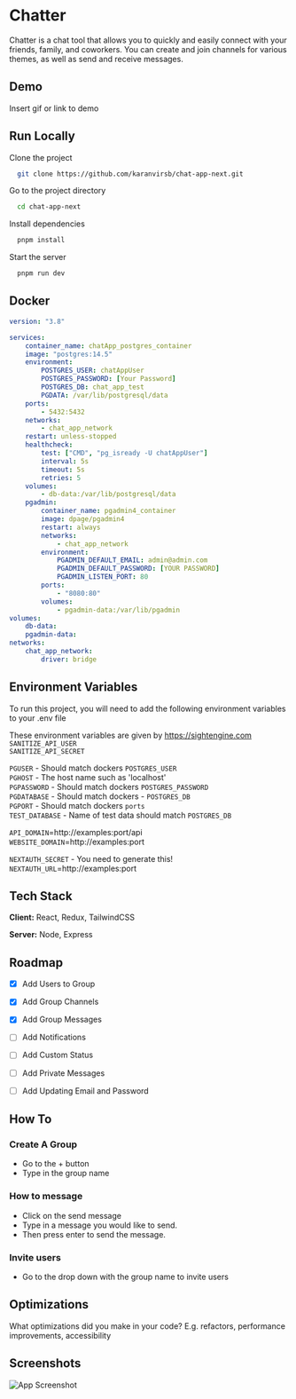 
# Chatter

Chatter is a chat tool that allows you to quickly and easily connect with your friends, family, and coworkers. You can create and join channels for various themes, as well as send and receive messages. 


## Demo

Insert gif or link to demo


## Run Locally

Clone the project

```bash
  git clone https://github.com/karanvirsb/chat-app-next.git
```

Go to the project directory

```bash
  cd chat-app-next
```

Install dependencies

```bash
  pnpm install
```

Start the server

```bash
  pnpm run dev
```


## Docker
```yaml
version: "3.8"

services:
    container_name: chatApp_postgres_container
    image: "postgres:14.5"
    environment:
        POSTGRES_USER: chatAppUser
        POSTGRES_PASSWORD: [Your Password]
        POSTGRES_DB: chat_app_test
        PGDATA: /var/lib/postgresql/data
    ports:
        - 5432:5432
    networks:
        - chat_app_network
    restart: unless-stopped
    healthcheck:
        test: ["CMD", "pg_isready -U chatAppUser"]
        interval: 5s
        timeout: 5s
        retries: 5
    volumes:
        - db-data:/var/lib/postgresql/data
    pgadmin:
        container_name: pgadmin4_container
        image: dpage/pgadmin4
        restart: always
        networks:
            - chat_app_network
        environment:
            PGADMIN_DEFAULT_EMAIL: admin@admin.com
            PGADMIN_DEFAULT_PASSWORD: [YOUR PASSWORD]
            PGADMIN_LISTEN_PORT: 80
        ports:
            - "8080:80"
        volumes:
            - pgadmin-data:/var/lib/pgadmin
volumes:
    db-data:
    pgadmin-data:
networks:
    chat_app_network:
        driver: bridge
```
## Environment Variables

To run this project, you will need to add the following environment variables to your .env file

 These environment variables are given by https://sightengine.com  <br />
`SANITIZE_API_USER` <br />
`SANITIZE_API_SECRET`  <br />

`PGUSER` - Should match dockers `POSTGRES_USER`  <br />
`PGHOST` - The host name such as 'localhost'  <br />
`PGPASSWORD` - Should match dockers `POSTGRES_PASSWORD`  <br />
`PGDATABASE` - Should match dockers - `POSTGRES_DB`  <br />
`PGPORT` - Should match dockers `ports`  <br />
`TEST_DATABASE` - Name of test data should match `POSTGRES_DB`  <br />

`API_DOMAIN`=http://examples:port/api  <br /> 
`WEBSITE_DOMAIN`=http://examples:port <br /> 

`NEXTAUTH_SECRET` - You need to generate this!  <br />
`NEXTAUTH_URL`=http://examples:port  <br />

## Tech Stack

**Client:** React, Redux, TailwindCSS

**Server:** Node, Express


## Roadmap
- [x] Add Users to Group
- [x] Add Group Channels
- [x] Add Group Messages
- [ ] Add Notifications
- [ ] Add Custom Status
- [ ] Add Private Messages 
- [ ] Add Updating Email and Password



## How To

### Create A Group
- Go to the + button
- Type in the group name

### How to message
- Click on the send message
- Type in a message you would like to send.
- Then press enter to send the message.

### Invite users
- Go to the drop down with the group name to invite users
## Optimizations

What optimizations did you make in your code? E.g. refactors, performance improvements, accessibility


## Screenshots

![App Screenshot](https://via.placeholder.com/468x300?text=App+Screenshot+Here)


